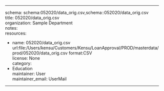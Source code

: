 


---  
schema: schema:052020/data_orig.csv,schema::052020/data_orig.csv  
title: 052020/data_orig.csv  
organization: Sample Department  
notes:   
resources:  
- name: 052020/data_orig.csv 
 url:file:/Users/kensu/Customers/Kensu/LoanApproval/PROD/masterdata/prod/052020/data_orig.csv 
 format:CSV  
license: None  
category:
 - Education  
maintainer: User  
maintainer_email: UserMail  
---